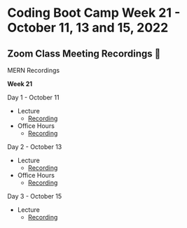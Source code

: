 # Coding Boot Camp Week 21 - October 11, 13 and 15, 2022 

## Zoom Class Meeting Recordings 🎥

MERN Recordings

**Week 21**

Day 1 - October 11
* Lecture
  * [Recording](https://zoom.us/rec/play/iPYsAoFypqKx3nd7Cn-0aqAA698KNWgw-BrKpgoo1D_o9VoT9lOqIcMnoRNPlgm7aKjn_DgYubAMnAaE.DIRqZqzCwdSWWS23)
* Office Hours
  * [Recording](https://zoom.us/rec/play/mdsK44vmjCrlN9wtb3ml0QJdhHsj2piIvRpriufu5LKUgUW_j-PYfC1s7UIl4QPcEpTRraGmiGn0Vlfi.f85CGcTa3BvS3BVO)

Day 2 - October 13
* Lecture
  * [Recording](https://zoom.us/rec/play/0Z1oDusqgoCzGKltjyQCjhQzDD1KPm6AfR68e0ENORUUaZ5vkGmkR_0OwFR7_ae4AJmhcKh1lVlJoxDP.pnv49qKAxIkuA6dN)
* Office Hours
  * [Recording](https://zoom.us/rec/play/cstSHpg5Rfw6yOn7lZaG9sypBPl5QP8SDc90S1Jo-nmznlptgLzk8LM26Aoe8hZDiM4vMlpCqdOE3-QT.g7s5JrhmDZMfTFGD)

Day 3 - October 15
* Lecture
  * [Recording](https://zoom.us/rec/play/StOQ9fQmqmUcDQLINv56ejblMgd9ov2KoAHVbs5JER1wcuE63qS5hna5xvWEDECdgIMYl4ipuSoJOFwD.Uyh_IYZO2C4pl_gl)